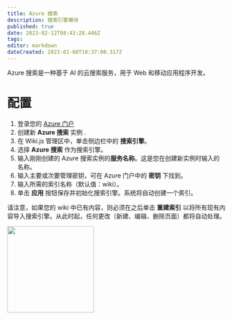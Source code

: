 ```yaml
---
title: Azure 搜索
description: 搜索引擎模块
published: true
date: 2023-02-12T08:43:28.446Z
tags: 
editor: markdown
dateCreated: 2023-01-08T10:37:00.317Z
---
```


Azure 搜索是一种基于 AI 的云搜索服务，用于 Web 和移动应用程序开发。 

# 配置

1. 登录您的 [Azure 门户](https://portal.azure.com)
1. 创建新 **Azure 搜索** 实例 .
1. 在 Wiki.js 管理区中，单击侧边栏中的 **搜索引擎**。
1. 选择 **Azure 搜索** 作为搜索引擎。
1. 输入刚刚创建的 Azure 搜索实例的**服务名称**。这是您在创建新实例时输入的名称。
1. 输入主要或次要管理密钥，可在 Azure 门户中的 **密钥** 下找到。
1. 输入所需的索引名称（默认值：wiki）。
1. 单击 **应用** 按钮保存并初始化搜索引擎。系统将自动创建一个索引。

请注意，如果您的 wiki 中已有内容，则必须在之后单击 **重建索引** 以将所有现有内容导入搜索引擎。从此时起，任何更改（新建、编辑、删除页面）都将自动处理。

<img src="https://static.requarks.io/logo/azure.svg" alt="" class="align-abstopright" style="width: 200px;">